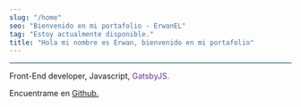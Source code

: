 ```yaml
---
slug: "/home"
seo: "Bienvenido en mi portafolio - ErwanEL"
tag: "Estoy actualmente disponible."
title: "Hola mi nombre es Erwan, bienvenido en mi portafolio"
---
```


<div class="content">
	<hr style="background: #023859;" class="mini" />
	<p class="subtitle-mod">
		Front-End developer, Javascript,
		<span
			style="color: #643396"
			class="has-text-weight-semibold"
		>
			GatsbyJS.
		</span>
	</p>
	<p class="subtitle">
		Encuentrame en
		<a
			class="github-link"
			href="https://github.com/ErwanEL/"
			target="_blank"
		>
			Github.
		</a>
	</p>
</div>
